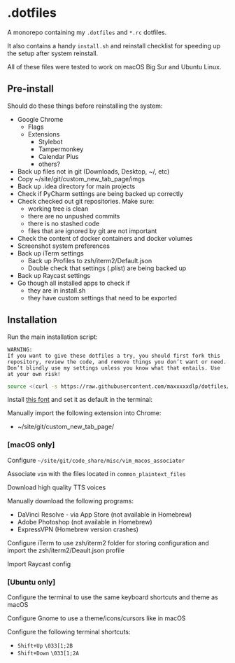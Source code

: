 # .dotfiles

A monorepo containing my `.dotfiles` and `*.rc` dotfiles.

It also contains a handy `install.sh` and reinstall checklist for speeding up
the setup after system reinstall.

All of these files were tested to work on macOS Big Sur and Ubuntu Linux.

## Pre-install

Should do these things before reinstalling the system:

- Google Chrome
  - Flags
  - Extensions
    - Stylebot
    - Tampermonkey
    - Calendar Plus
    - others?
- Back up files not in git (Downloads, Desktop, ~/, etc)
- Copy ~/site/git/custom_new_tab_page/imgs
- Back up .idea directory for main projects
- Check if PyCharm settings are being backed up correctly
- Check checked out git repositories. Make sure:
  - working tree is clean
  - there are no unpushed commits
  - there is no stashed code
  - files that are ignored by git are not important
- Check the content of docker containers and docker volumes
- Screenshot system preferences
- Back up iTerm settings
  - Back up Profiles to zsh/iterm2/Default.json
  - Double check that settings (.plist) are being backed up
- Back up Raycast settings
- Go though all installed apps to check if
  - they are in install.sh
  - they have custom settings that need to be exported

## Installation

Run the main installation script:

```
WARNING:
If you want to give these dotfiles a try, you should first fork this
repository, review the code, and remove things you don’t want or need.
Don’t blindly use my settings unless you know what that entails. Use
at your own risk!
```

```zsh
source <(curl -s https://raw.githubusercontent.com/maxxxxxdlp/dotfiles/main/install.sh)
```

Install
[this font](https://github.com/ryanoasis/nerd-fonts/tree/master/patched-fonts/RobotoMono/Regular)
and set it as default in the terminal:

Manually import the following extension into Chrome:

- ~/site/git/custom_new_tab_page/

### [macOS only]

Configure `~/site/git/code_share/misc/vim_macos_associator`

Associate `vim` with the files located in `common_plaintext_files`

Download high quality TTS voices

Manually download the following programs:

- DaVinci Resolve - via App Store (not available in Homebrew)
- Adobe Photoshop (not available in Homebrew)
- ExpressVPN (Homebrew version crashes)

Configure iTerm to use zsh/iterm2 folder for storing configuration and
import the zsh/iterm2/Deault.json profile

Import Raycast config

### [Ubuntu only]

Configure the terminal to use the same keyboard shortcuts and theme as macOS

Configure Gnome to use a theme/icons/cursors like in macOS

Configure the following terminal shortcuts:

- `Shift+Up` `\033[1;2B`
- `Shift+Down` `\033[1;2A`

